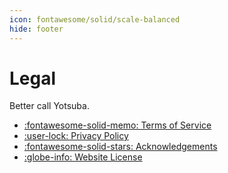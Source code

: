 ```yaml
---
icon: fontawesome/solid/scale-balanced
hide: footer
---
```


# Legal

Better call Yotsuba.

<div class="grid cards" markdown>

- [:fontawesome-solid-memo: Terms of Service](terms)
- [:user-lock: Privacy Policy](privacy)
- [:fontawesome-solid-stars: Acknowledgements](acknowledgements)
- [:globe-info: Website License](license)

</div>